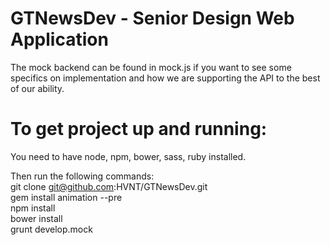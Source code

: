 # GTNewsDev - Senior Design Web Application

The mock backend can be found in mock.js if you want to see some specifics on implementation and how we are supporting the API to the best of our ability.

# To get project up and running:
You need to have node, npm, bower, sass, ruby installed.  

Then run the following commands:  
git clone git@github.com:HVNT/GTNewsDev.git  
gem install animation --pre  
npm install  
bower install  
grunt develop.mock  

